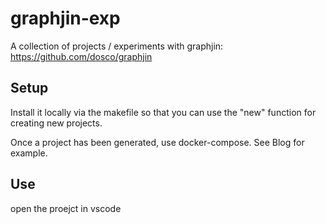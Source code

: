 # graphjin-exp

A collection of projects / experiments with graphjin: https://github.com/dosco/graphjin

## Setup

Install it locally via the makefile so that you can use the "new" function for creating new projects. 

Once a project has been generated, use docker-compose. See Blog for example.


## Use

open the proejct in vscode




